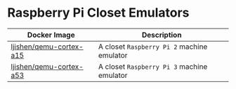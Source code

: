 # Raspberry Pi Closet Emulators

| Docker Image   | Description                                                                  |
|----------------|------------------------------------------------------------------------------|
| [ljishen/qemu-cortex-a15](https://github.com/ljishen/qemu-arm/tree/master/qemu-cortex-a53) | A closet `Raspberry Pi 2` machine emulator |
| [ljishen/qemu-cortex-a53](https://github.com/ljishen/qemu-arm/tree/master/qemu-cortex-a53) | A closet `Raspberry Pi 3` machine emulator |
